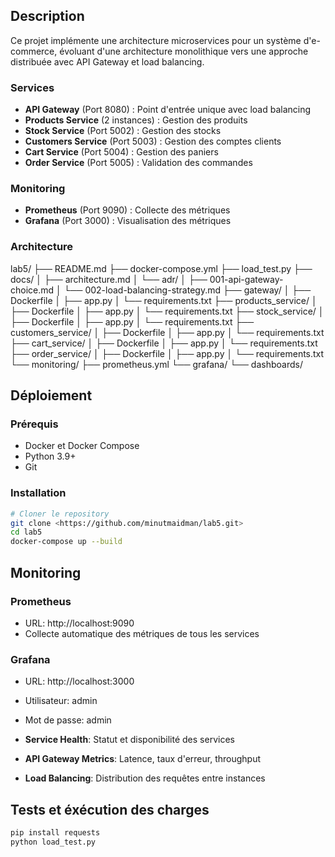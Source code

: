## Description
Ce projet implémente une architecture microservices pour un système d'e-commerce, évoluant d'une architecture monolithique vers une approche distribuée avec API Gateway et load balancing.

### Services
- **API Gateway** (Port 8080) : Point d'entrée unique avec load balancing
- **Products Service** (2 instances) : Gestion des produits
- **Stock Service** (Port 5002) : Gestion des stocks
- **Customers Service** (Port 5003) : Gestion des comptes clients
- **Cart Service** (Port 5004) : Gestion des paniers
- **Order Service** (Port 5005) : Validation des commandes

### Monitoring
- **Prometheus** (Port 9090) : Collecte des métriques
- **Grafana** (Port 3000) : Visualisation des métriques

### Architecture

lab5/
├── README.md
├── docker-compose.yml
├── load_test.py
├── docs/
│   ├── architecture.md
│   └── adr/
│       ├── 001-api-gateway-choice.md
│       └── 002-load-balancing-strategy.md
├── gateway/
│   ├── Dockerfile
│   ├── app.py
│   └── requirements.txt
├── products_service/
│   ├── Dockerfile
│   ├── app.py
│   └── requirements.txt
├── stock_service/
│   ├── Dockerfile
│   ├── app.py
│   └── requirements.txt
├── customers_service/
│   ├── Dockerfile
│   ├── app.py
│   └── requirements.txt
├── cart_service/
│   ├── Dockerfile
│   ├── app.py
│   └── requirements.txt
├── order_service/
│   ├── Dockerfile
│   ├── app.py
│   └── requirements.txt
└── monitoring/
    ├── prometheus.yml
    └── grafana/
        └── dashboards/

## Déploiement

### Prérequis
- Docker et Docker Compose
- Python 3.9+
- Git

### Installation
```bash
# Cloner le repository
git clone <https://github.com/minutmaidman/lab5.git>
cd lab5
docker-compose up --build
```

## Monitoring

### Prometheus
- URL: http://localhost:9090
- Collecte automatique des métriques de tous les services

### Grafana
- URL: http://localhost:3000
- Utilisateur: admin
- Mot de passe: admin

- **Service Health**: Statut et disponibilité des services
- **API Gateway Metrics**: Latence, taux d'erreur, throughput
- **Load Balancing**: Distribution des requêtes entre instances

## Tests et éxécution des charges
```bash
pip install requests
python load_test.py
```